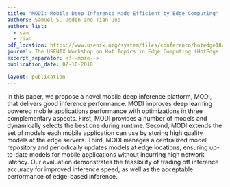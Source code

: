```yaml
---
title: "MODI: Mobile Deep Inference Made Efficient by Edge Computing"
authors: Samuel S. Ogden and Tian Guo
authors_list: 
  - sam
  - tian
pdf_location: https://www.usenix.org/system/files/conference/hotedge18/hotedge18-papers-ogden.pdf
journal: The USENIX Workshop on Hot Topics in Edge Computing (HotEdge ‘18)
excerpt_separator: <!--more-->
publication_date: 07-10-2018

layout: publication
---
```


In this paper, we propose a novel mobile deep inference platform, MODI, that delivers good inference performance. <!--more--> MODI improves deep learning powered mobile applications performance with optimizations in three complementary aspects. First, MODI provides a number of models and dynamically selects the best one during runtime. Second, MODI extends the set of models each mobile application can use by storing high quality models at the edge servers. Third, MODI manages a centralized model repository and periodically updates models at edge locations, ensuring up-to-date models for mobile applications without incurring high network latency. Our evaluation demonstrates the feasibility of trading off inference accuracy for improved inference speed, as well as the acceptable performance of edge-based inference.